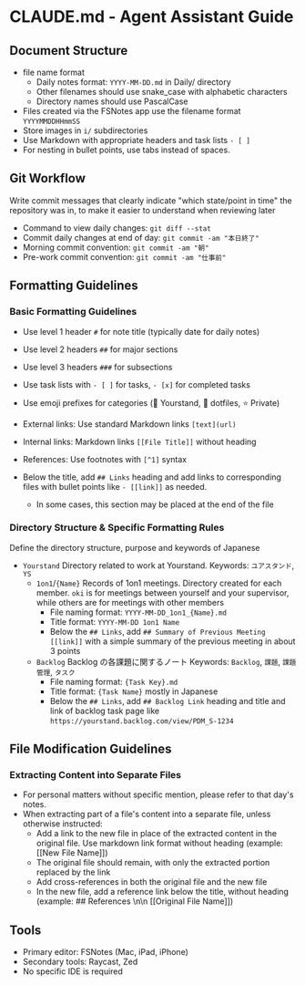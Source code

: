 # CLAUDE.md - Agent Assistant Guide

## Document Structure

- file name format
  - Daily notes format: `YYYY-MM-DD.md` in Daily/ directory
  - Other filenames should use snake_case with alphabetic characters
  - Directory names should use PascalCase
- Files created via the FSNotes app use the filename format `YYYYMMDDHHmmSS`
- Store images in `i/` subdirectories
- Use Markdown with appropriate headers and task lists `- [ ]`
- For nesting in bullet points, use tabs instead of spaces.

## Git Workflow

Write commit messages that clearly indicate "which state/point in time" the repository was in, to make it easier to understand when reviewing later

- Command to view daily changes: `git diff --stat`
- Commit daily changes at end of day: `git commit -am "本日終了"`
- Morning commit convention: `git commit -am "朝"`
- Pre-work commit convention: `git commit -am "仕事前"`

## Formatting Guidelines

### Basic Formatting Guidelines

- Use level 1 header `#` for note title (typically date for daily notes)
- Use level 2 headers `##` for major sections
- Use level 3 headers `###` for subsections
- Use task lists with `- [ ]` for tasks, `- [x]` for completed tasks
- Use emoji prefixes for categories (🔵 Yourstand, 🔴 dotfiles, ⭐️ Private)
- External links: Use standard Markdown links `[text](url)`
- Internal links: Markdown links `[[File Title]]` without heading
- References: Use footnotes with `[^1]` syntax

- Below the title, add `## Links` heading and add links to corresponding files with bullet points like `- [[link]]` as needed.
  - In some cases, this section may be placed at the end of the file

### Directory Structure & Specific Formatting Rules

Define the directory structure, purpose and keywords of Japanese

- `Yourstand` Directory related to work at Yourstand. Keywords: `ユアスタンド`, `YS`
  - `1on1`/`{Name}` Records of 1on1 meetings. Directory created for each member. `oki` is for meetings between yourself and your supervisor, while others are for meetings with other members
    - File naming format: `YYYY-MM-DD_1on1_{Name}.md`
    - Title format: `YYYY-MM-DD 1on1 Name`
    - Below the `## Links`, add `## Summary of Previous Meeting [[link]]` with a simple summary of the previous meeting in about 3 points
  - `Backlog` Backlog の各課題に関するノート Keywords: `Backlog`, `課題`, `課題管理`, `タスク`
    - File naming format: `{Task Key}.md`
    - Title format: `{Task Name}` mostly in Japanese
    - Below the `## Links`, add `## Backlog Link` heading and title and link of backlog task page like `https://yourstand.backlog.com/view/PDM_S-1234`

## File Modification Guidelines

### Extracting Content into Separate Files

- For personal matters without specific mention, please refer to that day's notes.
- When extracting part of a file's content into a separate file, unless otherwise instructed:
  - Add a link to the new file in place of the extracted content in the original file. Use markdown link format without heading (example: [[New File Name]])
  - The original file should remain, with only the extracted portion replaced by the link
  - Add cross-references in both the original file and the new file
  - In the new file, add a reference link below the title, without heading (example: ## References \n\n [[Original File Name]])

## Tools

- Primary editor: FSNotes (Mac, iPad, iPhone)
- Secondary tools: Raycast, Zed
- No specific IDE is required
